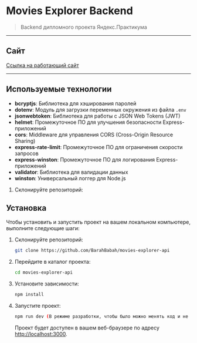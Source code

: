 
# Movies Explorer Backend
> Backend дипломного проекта Яндекс.Практикума
---
## Сайт

[Ссылка на работающий сайт](https://novelthunderstorm.nomoreparties.sbs)

---

## Используемые технологии

- **bcryptjs**: Библиотека для хэширования паролей
- **dotenv**: Модуль для загрузки переменных окружения из файла `.env`
- **jsonwebtoken**: Библиотека для работы с JSON Web Tokens (JWT)
- **helmet**: Промежуточное ПО для улучшения безопасности Express-приложений
- **cors**: Middleware для управления CORS (Cross-Origin Resource Sharing)
- **express-rate-limit**: Промежуточное ПО для ограничения скорости запросов
- **express-winston**: Промежуточное ПО для логирования Express-приложений
- **validator**: Библиотека для валидации данных
- **winston**: Универсальный логгер для Node.js


1. Склонируйте репозиторий:

## Установка

Чтобы установить и запустить проект на вашем локальном компьютере, выполните следующие шаги:

1. Склонируйте репозиторий:

    ```bash
    git clone https://github.com/BarahBabah/movies-explorer-api
    ```

2. Перейдите в каталог проекта:

    ```bash
    cd movies-explorer-api
    ```

3. Установите зависимости:

    ```bash
    npm install
    ```

4. Запустите проект:

    ```bash
    npm run dev (В режиме разработки, чтобы было можно менять код и не перезапускать проект)
    ```

   Проект будет доступен в вашем веб-браузере по адресу [http://localhost:3000](http://localhost:3000).
